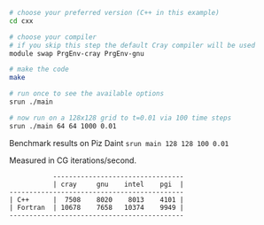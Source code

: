 ```bash
# choose your preferred version (C++ in this example)
cd cxx

# choose your compiler
# if you skip this step the default Cray compiler will be used
module swap PrgEnv-cray PrgEnv-gnu

# make the code
make

# run once to see the available options
srun ./main

# now run on a 128x128 grid to t=0.01 via 100 time steps
srun ./main 64 64 1000 0.01
```



Benchmark results on Piz Daint `srun main 128 128 100 0.01`

Measured in CG iterations/second.

```
           ---------------------------------
           | cray     gnu    intel    pgi  |
--------------------------------------------
| C++      |  7508    8020    8013    4101 |
| Fortran  | 10678    7658   10374    9949 |
--------------------------------------------
```
